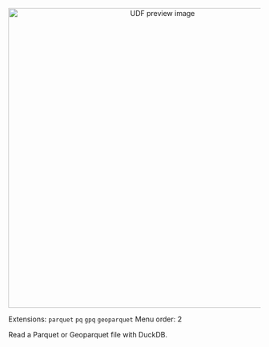 <!--fused:preview-->
<p align="center"><img src="https://fused-magic.s3.us-west-2.amazonaws.com/thumbnails/udf_cards/duckdb_parquet.png" width="600" alt="UDF preview image"></p>

<!--fused:filePreview-->
Extensions: `parquet` `pq` `gpq` `geoparquet`
Menu order: 2

<!--fused:readme-->
Read a Parquet or Geoparquet file with DuckDB.
